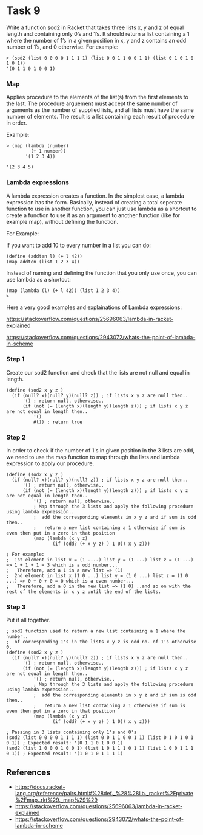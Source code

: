# Task 9
Write a function sod2 in Racket that takes three lists x, y and z of equal length and containing only 0’s and 1’s. It should return a list containing a 1 where the number of 1’s in a given position in x, y and z contains an odd number of 1’s, and 0 otherwise. 
For example:
```Racket
> (sod2 (list 0 0 0 0 1 1 1 1) (list 0 0 1 1 0 0 1 1) (list 0 1 0 1 0 1 0 1)) 
'(0 1 1 0 1 0 0 1)
```

### Map
Applies procedure to the elements of the list(s) from the first elements to the last. The procedure arguement must accept the same number of arguments as the number of supplied lists, and all lists must have the same number of elements. The result is a list containing each result of procedure in order.

Example:
```Racket 
> (map (lambda (number)
         (+ 1 number))
       '(1 2 3 4))

'(2 3 4 5)
```

### Lambda expressions
A lambda expression creates a function. In the simplest case, a lambda expression has the form. Basically, instead of creating a total seperate function to use in another function, you can just use lambda as a shortcut to create a function to use it as an argument to another function (like for example map), without defining the function.

For Example:

If you want to add 10 to every number in a list you can do:
```Racket
(define (addten l) (+ l 42))
(map addten (list 1 2 3 4))
```
Instead of naming and defining the function that you only use once, you can use lambda as a shortcut:
```Racket
(map (lambda (l) (+ l 42)) (list 1 2 3 4))
> 
```

Here a very good examples and explainations of Lambda expressions:

https://stackoverflow.com/questions/25696063/lambda-in-racket-explained

https://stackoverflow.com/questions/2943072/whats-the-point-of-lambda-in-scheme

### Step 1 
Create our sod2 function and check that the lists are not null and equal in length.
```Racket
(define (sod2 x y z )
  (if (null? x)(null? y)(null? z)) ; if lists x y z are null then..
      '() ; return null, otherwise..
      (if (not (= (length x)(length y)(length z))) ; if lists x y z are not equal in length then..
          '()
          #t)) ; return true
```

### Step 2
In order to check if the number of 1's in given position in the 3 lists are odd, we need to use the map function to map through the lists and lambda expression to apply our procedure.
```Racket
(define (sod2 x y z )
  (if (null? x)(null? y)(null? z)) ; if lists x y z are null then..
      '() ; return null, otherwise..
      (if (not (= (length x)(length y)(length z))) ; if lists x y z are not equal in length then..
          '() ; return null, otherwise..
          ; Map through the 3 lists and apply the following procedure using lambda expression..
          ;  add the corresponding elements in x y z and if sum is odd then..
          ;   return a new list containing a 1 otherwise if sum is even then put in a zero in that position
          (map (lambda (x y z)
                 (if (odd? (+ x y z) ) 1 0)) x y z)))
                 
; For example:
;  1st element in list x = (1 ....) list y = (1 ...) list z = (1 ...) => 1 + 1 + 1 = 3 which is a odd number...
;   Therefore, add a 1 in a new list => (1)
;  2nd element in list x (1 0 ...) list y = (1 0 ...) list z = (1 0 ...) => 0 + 0 + 0 = 0 which is a even number...
;   Therefore, add a 0 in the new list => (1 0) ..and so on with the rest of the elements in x y z until the end of the lists.
```

### Step 3 
Put if all together.
```Racket
; sod2 function used to return a new list containing a 1 where the number..
;  of corresponding 1's in the lists x y z is odd no. of 1's otherwise 0.
(define (sod2 x y z )
  (if (null? x)(null? y)(null? z)) ; if lists x y z are null then..
      '() ; return null, otherwise..
      (if (not (= (length x)(length y)(length z))) ; if lists x y z are not equal in length then..
          '() ; return null, otherwise..
          ; Map through the 3 lists and apply the following procedure using lambda expression..
          ;  add the corresponding elements in x y z and if sum is odd then..
          ;   return a new list containing a 1 otherwise if sum is even then put in a zero in that position
          (map (lambda (x y z)
                 (if (odd? (+ x y z) ) 1 0)) x y z)))

; Passing in 3 lists containing only 1's and 0's
(sod2 (list 0 0 0 0 1 1 1 1) (list 0 0 1 1 0 0 1 1) (list 0 1 0 1 0 1 0 1)) ; Expected result: '(0 1 1 0 1 0 0 1)
(sod2 (list 1 0 0 0 1 0 0 1) (list 1 0 1 1 1 0 1 1) (list 1 0 0 1 1 1 0 1)) ; Expected result: '(1 0 1 0 1 1 1 1)

```

## References
- https://docs.racket-lang.org/reference/pairs.html#%28def._%28%28lib._racket%2Fprivate%2Fmap..rkt%29._map%29%29
- https://stackoverflow.com/questions/25696063/lambda-in-racket-explained
- https://stackoverflow.com/questions/2943072/whats-the-point-of-lambda-in-scheme